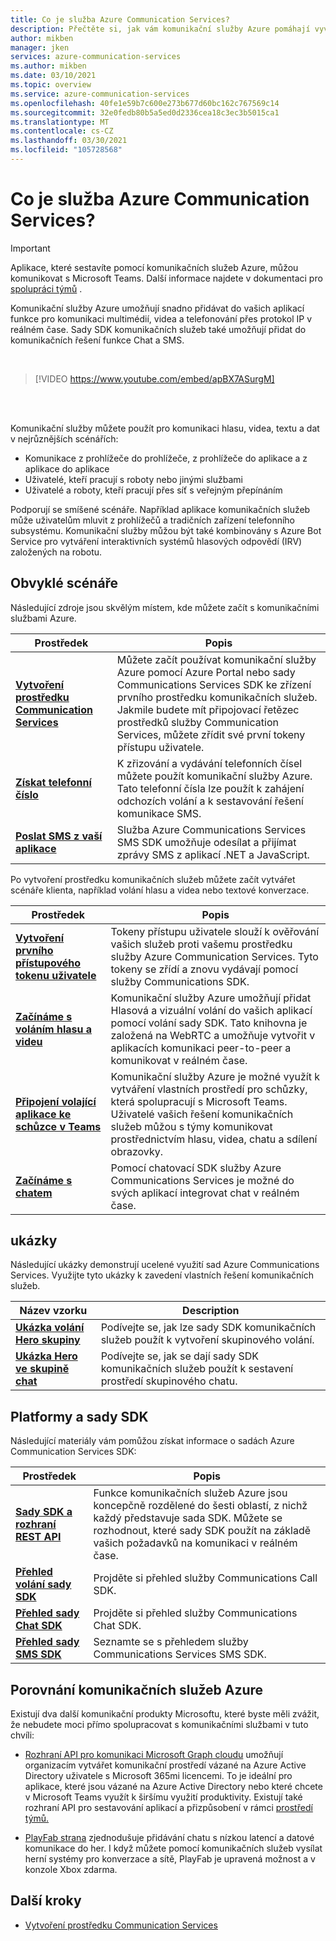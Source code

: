 ```yaml
---
title: Co je služba Azure Communication Services?
description: Přečtěte si, jak vám komunikační služby Azure pomáhají vyvíjet bohatou práci s uživateli v reálném čase.
author: mikben
manager: jken
services: azure-communication-services
ms.author: mikben
ms.date: 03/10/2021
ms.topic: overview
ms.service: azure-communication-services
ms.openlocfilehash: 40fe1e59b7c600e273b677d60bc162c767569c14
ms.sourcegitcommit: 32e0fedb80b5a5ed0d2336cea18c3ec3b5015ca1
ms.translationtype: MT
ms.contentlocale: cs-CZ
ms.lasthandoff: 03/30/2021
ms.locfileid: "105728568"
---
```

# <a name="what-is-azure-communication-services"></a>Co je služba Azure Communication Services?

> [!IMPORTANT]
> Aplikace, které sestavíte pomocí komunikačních služeb Azure, můžou komunikovat s Microsoft Teams. Další informace najdete v dokumentaci pro [spolupráci týmů](./quickstarts/voice-video-calling/get-started-teams-interop.md) .


Komunikační služby Azure umožňují snadno přidávat do vašich aplikací funkce pro komunikaci multimédií, videa a telefonování přes protokol IP v reálném čase. Sady SDK komunikačních služeb také umožňují přidat do komunikačních řešení funkce Chat a SMS.

<br>

> [!VIDEO https://www.youtube.com/embed/apBX7ASurgM]

<br>
<br>

Komunikační služby můžete použít pro komunikaci hlasu, videa, textu a dat v nejrůznějších scénářích:

- Komunikace z prohlížeče do prohlížeče, z prohlížeče do aplikace a z aplikace do aplikace
- Uživatelé, kteří pracují s roboty nebo jinými službami
- Uživatelé a roboty, kteří pracují přes síť s veřejným přepínáním

Podporují se smíšené scénáře. Například aplikace komunikačních služeb může uživatelům mluvit z prohlížečů a tradičních zařízení telefonního subsystému. Komunikační služby můžou být také kombinovány s Azure Bot Service pro vytváření interaktivních systémů hlasových odpovědí (IRV) založených na robotu.

## <a name="common-scenarios"></a>Obvyklé scénáře

Následující zdroje jsou skvělým místem, kde můžete začít s komunikačními službami Azure. 
<br>

| Prostředek                               |Popis                           |
|---                                    |---                                   |
|**[Vytvoření prostředku Communication Services](./quickstarts/create-communication-resource.md)**|Můžete začít používat komunikační služby Azure pomocí Azure Portal nebo sady Communications Services SDK ke zřízení prvního prostředku komunikačních služeb. Jakmile budete mít připojovací řetězec prostředků služby Communication Services, můžete zřídit své první tokeny přístupu uživatele.|
|**[Získat telefonní číslo](./quickstarts/telephony-sms/get-phone-number.md)**|K zřizování a vydávání telefonních čísel můžete použít komunikační služby Azure. Tato telefonní čísla lze použít k zahájení odchozích volání a k sestavování řešení komunikace SMS.|
|**[Poslat SMS z vaší aplikace](./quickstarts/telephony-sms/send.md)**|Služba Azure Communications Services SMS SDK umožňuje odesílat a přijímat zprávy SMS z aplikací .NET a JavaScript.|

Po vytvoření prostředku komunikačních služeb můžete začít vytvářet scénáře klienta, například volání hlasu a videa nebo textové konverzace.

| Prostředek                               |Popis                           |
|---                                    |---                                   |
|**[Vytvoření prvního přístupového tokenu uživatele](./quickstarts/access-tokens.md)**|Tokeny přístupu uživatele slouží k ověřování vašich služeb proti vašemu prostředku služby Azure Communication Services. Tyto tokeny se zřídí a znovu vydávají pomocí služby Communications SDK.|
|**[Začínáme s voláním hlasu a videu](./quickstarts/voice-video-calling/getting-started-with-calling.md)**| Komunikační služby Azure umožňují přidat Hlasová a vizuální volání do vašich aplikací pomocí volání sady SDK. Tato knihovna je založená na WebRTC a umožňuje vytvořit v aplikacích komunikaci peer-to-peer a komunikovat v reálném čase.|
|**[Připojení volající aplikace ke schůzce v Teams](./quickstarts/voice-video-calling/get-started-teams-interop.md)**|Komunikační služby Azure je možné využít k vytváření vlastních prostředí pro schůzky, která spolupracují s Microsoft Teams. Uživatelé vašich řešení komunikačních služeb můžou s týmy komunikovat prostřednictvím hlasu, videa, chatu a sdílení obrazovky.|
|**[Začínáme s chatem](./quickstarts/chat/get-started.md)**|Pomocí chatovací SDK služby Azure Communications Services je možné do svých aplikací integrovat chat v reálném čase.|

## <a name="samples"></a>ukázky

Následující ukázky demonstrují ucelené využití sad Azure Communications Services. Využijte tyto ukázky k zavedení vlastních řešení komunikačních služeb.
<br>

| Název vzorku                               | Description                           |
|---                                    |---                                   |
|**[Ukázka volání Hero skupiny](./samples/calling-hero-sample.md)**|Podívejte se, jak lze sady SDK komunikačních služeb použít k vytvoření skupinového volání.|
|**[Ukázka Hero ve skupině chat](./samples/chat-hero-sample.md)**|Podívejte se, jak se dají sady SDK komunikačních služeb použít k sestavení prostředí skupinového chatu.|


## <a name="platforms-and-sdks"></a>Platformy a sady SDK

Následující materiály vám pomůžou získat informace o sadách Azure Communication Services SDK:

| Prostředek                               | Popis                           |
|---                                    |---                                   |
|**[Sady SDK a rozhraní REST API](./concepts/sdk-options.md)**|Funkce komunikačních služeb Azure jsou koncepčně rozdělené do šesti oblastí, z nichž každý představuje sada SDK. Můžete se rozhodnout, které sady SDK použít na základě vašich požadavků na komunikaci v reálném čase.|
|**[Přehled volání sady SDK](./concepts/voice-video-calling/calling-sdk-features.md)**|Projděte si přehled služby Communications Call SDK.|
|**[Přehled sady Chat SDK](./concepts/chat/sdk-features.md)**|Projděte si přehled služby Communications Chat SDK.|
|**[Přehled sady SMS SDK](./concepts/telephony-sms/sdk-features.md)**|Seznamte se s přehledem služby Communications Services SMS SDK.|

## <a name="compare-azure-communication-services"></a>Porovnání komunikačních služeb Azure

Existují dva další komunikační produkty Microsoftu, které byste měli zvážit, že nebudete moci přímo spolupracovat s komunikačními službami v tuto chvíli:

 - [Rozhraní API pro komunikaci Microsoft Graph cloudu](/graph/cloud-communications-concept-overview) umožňují organizacím vytvářet komunikační prostředí vázané na Azure Active Directory uživatele s Microsoft 365mi licencemi. To je ideální pro aplikace, které jsou vázané na Azure Active Directory nebo které chcete v Microsoft Teams využít k širšímu využití produktivity. Existují také rozhraní API pro sestavování aplikací a přizpůsobení v rámci [prostředí týmů.](/microsoftteams/platform/?preserve-view=true&view=msteams-client-js-latest)

 - [PlayFab strana](/gaming/playfab/features/multiplayer/networking/) zjednodušuje přidávání chatu s nízkou latencí a datové komunikace do her. I když můžete pomocí komunikačních služeb vysílat herní systémy pro konverzace a sítě, PlayFab je upravená možnost a v konzole Xbox zdarma.


## <a name="next-steps"></a>Další kroky

 - [Vytvoření prostředku Communication Services](./quickstarts/create-communication-resource.md)
